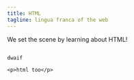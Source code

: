 ```yaml
---
title: HTML
tagline: lingua franca of the web
---
```


We set the scene by learning about HTML!

~~~

dwaif

<p>html too</p>